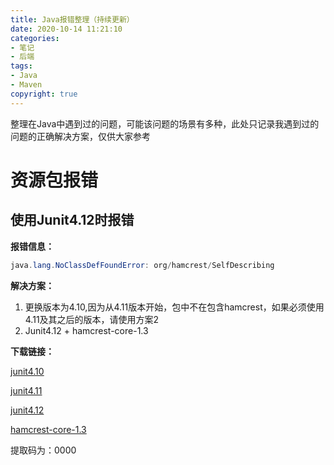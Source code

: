 ```yaml
---
title: Java报错整理（持续更新）
date: 2020-10-14 11:21:10
categories:
- 笔记
- 后端
tags:
- Java
- Maven
copyright: true
---
```


整理在Java中遇到过的问题，可能该问题的场景有多种，此处只记录我遇到过的问题的正确解决方案，仅供大家参考

<!-- less -->

# 资源包报错

## 使用Junit4.12时报错

**报错信息：**

```java
java.lang.NoClassDefFoundError: org/hamcrest/SelfDescribing
```

**解决方案：**

1. 更换版本为4.10,因为从4.11版本开始，包中不在包含hamcrest，如果必须使用4.11及其之后的版本，请使用方案2
2. Junit4.12 + hamcrest-core-1.3

**下载链接：**

[junit4.10](https://pan.baidu.com/s/1Ki365BCzJE4YRdmdxFTboQ)

[junit4.11](https://pan.baidu.com/s/1P5kIyxILtKrs0ZB-b_RX_g)

[junit4.12](https://pan.baidu.com/s/1wTsBM-7QAe6BpY7VVAM1Kw)

[hamcrest-core-1.3](https://pan.baidu.com/s/1YXlqpT8zB6Ly0wF8XdX-xQ)

提取码为：0000



